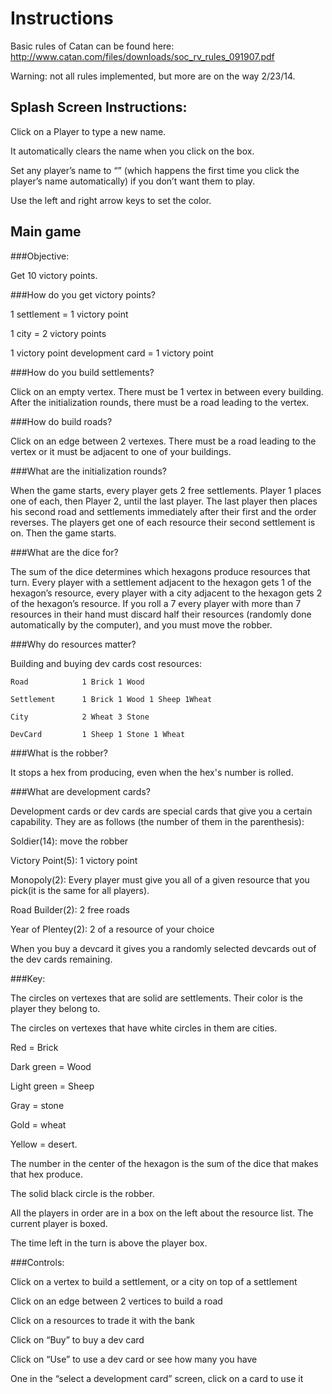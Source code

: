 Instructions
============

Basic rules of Catan can be found here: http://www.catan.com/files/downloads/soc_rv_rules_091907.pdf 

Warning: not all rules implemented, but more are on the way 2/23/14.  

Splash Screen Instructions:
---------------------------

Click on a Player to type a new name. 

It automatically clears the name when you click on the box. 

Set any player’s name to “” (which happens the first time you click the player’s name automatically) if you don’t want them to play. 

Use the left and right arrow keys to set the color. 


Main game
------------
###Objective: 

Get 10 victory points.
    
###How do you get victory points?  

1 settlement = 1 victory point 
        
1 city = 2 victory points
        
1 victory point development card = 1 victory point
    

###How do you build settlements? 

Click on an empty vertex. There must be 1 vertex in between every building.  After the initialization rounds, there must be a road leading to the vertex. 

###How do build roads? 

Click on an edge between 2 vertexes. There must be a road leading to the vertex or it must be adjacent to one of your buildings.

###What are the initialization rounds? 

When the game starts, every player gets 2 free settlements. Player 1 places one of each, then Player 2, until the last player. The last player then places his second road and settlements immediately after their first and the order reverses. The players get one of each resource their second settlement is on.  Then the game starts.

###What are the dice for?

The sum of the dice determines which hexagons produce resources that turn. Every player with a settlement adjacent to the hexagon gets 1 of the hexagon’s resource, every player with a city adjacent to the hexagon gets 2 of the hexagon’s resource. If you roll a 7 every player with more than 7 resources in their hand must discard half their resources (randomly done automatically by the computer), and you must move the robber. 

###Why do resources matter?

Building and buying dev cards cost resources:
    
    Road            1 Brick 1 Wood  

    Settlement      1 Brick 1 Wood 1 Sheep 1Wheat 
    
    City            2 Wheat 3 Stone 

    DevCard         1 Sheep 1 Stone 1 Wheat

###What is the robber?


It stops a hex from producing, even when the hex's number is rolled. 

###What are development cards?

Development cards or dev cards are special cards that give you a certain capability. They are as follows (the number of them in the parenthesis):

Soldier(14): move the robber

Victory Point(5): 1 victory point 

Monopoly(2): Every player must give you all of a given resource that you pick(it is the same for all players).

Road Builder(2): 2 free roads

Year of Plentey(2): 2 of a resource of your choice

When you buy a devcard it gives you a randomly selected devcards out of the dev cards remaining. 

###Key:    

The circles on vertexes that are solid are settlements. Their color is the player they belong to.

The circles on vertexes that have white circles in them are cities.

Red = Brick

Dark green = Wood

Light green = Sheep

Gray = stone

Gold = wheat

Yellow = desert. 

The number in the center of the hexagon is the sum of the dice that makes that hex produce. 

The solid black circle is the robber.

All the players in order are in a box on the left about the resource list.  The current player is boxed. 

The time left in the turn is above the player box.

###Controls:

Click on a vertex to build a settlement, or a city on top of a settlement 

Click on an edge between 2 vertices to build a road 

Click on a resources to trade it with the bank 

Click on “Buy” to buy a dev card 

Click on “Use” to use a dev card or see how many you have

One in the “select a development card” screen, click on a card to use it
